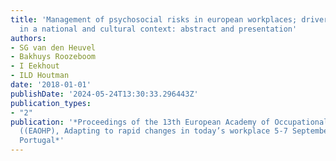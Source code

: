 ```yaml
---
title: 'Management of psychosocial risks in european workplaces; drivers and barriers
  in a national and cultural context: abstract and presentation'
authors:
- SG van den Heuvel
- Bakhuys Roozeboom
- I Eekhout
- ILD Houtman
date: '2018-01-01'
publishDate: '2024-05-24T13:30:33.296443Z'
publication_types:
- "2"
publication: '*Proceedings of the 13th European Academy of Occupational Health Psychology
  ((EAOHP), Adapting to rapid changes in today’s workplace 5-7 September 2018 in Lisbon,
  Portugal*'
---
```

